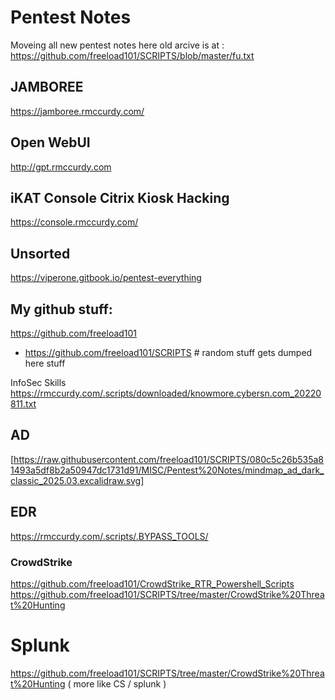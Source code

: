 # Pentest Notes 
Moveing all new pentest notes here 
old arcive is at :
https://github.com/freeload101/SCRIPTS/blob/master/fu.txt

## JAMBOREE 
https://jamboree.rmccurdy.com/

## Open WebUI
http://gpt.rmccurdy.com

## iKAT Console Citrix Kiosk Hacking
https://console.rmccurdy.com/

## Unsorted
https://viperone.gitbook.io/pentest-everything


## My github stuff:
https://github.com/freeload101
* https://github.com/freeload101/SCRIPTS # random stuff gets dumped here  stuff

InfoSec Skills 
https://rmccurdy.com/.scripts/downloaded/knowmore.cybersn.com_20220811.txt


## AD 

[https://raw.githubusercontent.com/freeload101/SCRIPTS/080c5c26b535a81493a5df8b2a50947dc1731d91/MISC/Pentest%20Notes/mindmap_ad_dark_classic_2025.03.excalidraw.svg]


## EDR

https://rmccurdy.com/.scripts/.BYPASS_TOOLS/

### CrowdStrike
https://github.com/freeload101/CrowdStrike_RTR_Powershell_Scripts
https://github.com/freeload101/SCRIPTS/tree/master/CrowdStrike%20Threat%20Hunting

# Splunk
https://github.com/freeload101/SCRIPTS/tree/master/CrowdStrike%20Threat%20Hunting ( more like  CS / splunk )
